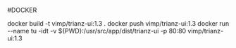 #DOCKER 

docker build -t vimp/trianz-ui:1.3 .
docker push vimp/trianz-ui:1.3
docker run --name tu -idt -v ${PWD}:/usr/src/app/dist/trianz-ui -p 80:80 vimp/trianz-ui:1.3